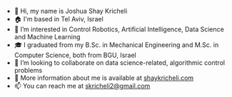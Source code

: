 - 👋 Hi, my name is Joshua Shay Kricheli
- 🏠 I'm based in Tel Aviv, Israel
- 👀 I’m interested in Control Robotics, Artificial Intelligence, Data Science and Machine Learning
- 🎓 I graduated from my B.Sc. in Mechanical Engineering and M.Sc. in Computer Science, both from BGU, Israel
- 👐 I’m looking to collaborate on data science-related, algorithmic control problems
- 🔗 More information about me is available at [shaykricheli.com](https://shaykricheli.com)
- 📫 You can reach me at skricheli2@gmail.com

<!---
krichelj/krichelj is a ✨ special ✨ repository because its `README.md` (this file) appears on your GitHub profile.
You can click the Preview link to take a look at your changes.
--->

